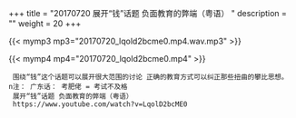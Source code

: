 +++
title = "20170720  展开“钱”话题 负面教育的弊端（粤语） "
description = ""
weight = 20
+++

{{< mymp3 mp3="20170720_lqold2bcme0.mp4.wav.mp3" >}}

{{< mymp4 mp4="20170720_lqold2bcme0.mp4" >}}

     围绕“钱”这个话题可以展开很大范围的讨论 正确的教育方式可以纠正那些扭曲的攀比思想。 n注： 广东话： 考肥佬 = 考试不及格 
     展开“钱”话题 负面教育的弊端（粤语） 
     https://www.youtube.com/watch?v=LqolD2bcME0 
